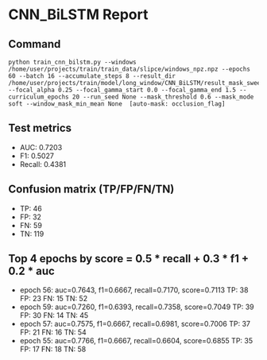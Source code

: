 # CNN_BiLSTM Report

## Command
```
python train_cnn_bilstm.py --windows /home/user/projects/train/train_data/slipce/windows_npz.npz --epochs 60 --batch 16 --accumulate_steps 8 --result_dir /home/user/projects/train/model/long_window/CNN_BiLSTM/result_mask_sweep_60e/run_01 --focal_alpha 0.25 --focal_gamma_start 0.0 --focal_gamma_end 1.5 --curriculum_epochs 20 --run_seed None --mask_threshold 0.6 --mask_mode soft --window_mask_min_mean None  [auto-mask: occlusion_flag]
```

## Test metrics
- AUC: 0.7203
- F1: 0.5027
- Recall: 0.4381
## Confusion matrix (TP/FP/FN/TN)
- TP: 46
- FP: 32
- FN: 59
- TN: 119

## Top 4 epochs by score = 0.5 * recall + 0.3 * f1 + 0.2 * auc
- epoch 56: auc=0.7643, f1=0.6667, recall=0.7170, score=0.7113  TP: 38 FP: 23 FN: 15 TN: 52
- epoch 59: auc=0.7260, f1=0.6393, recall=0.7358, score=0.7049  TP: 39 FP: 30 FN: 14 TN: 45
- epoch 57: auc=0.7575, f1=0.6667, recall=0.6981, score=0.7006  TP: 37 FP: 21 FN: 16 TN: 54
- epoch 55: auc=0.7766, f1=0.6667, recall=0.6604, score=0.6855  TP: 35 FP: 17 FN: 18 TN: 58
